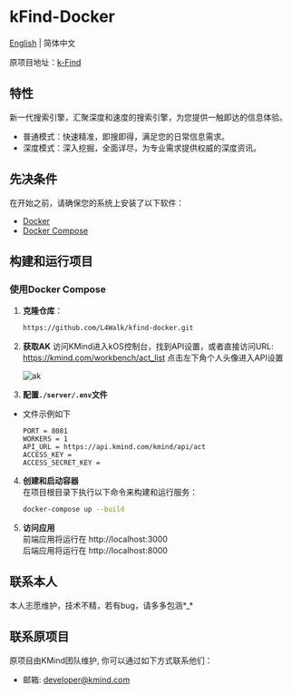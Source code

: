# kFind-Docker
[English](README.md) | 简体中文

原项目地址：[k-Find](https://github.com/KMind-Inc/k-Find)

## 特性
新一代搜索引擎，汇聚深度和速度的搜索引擎，为您提供一触即达的信息体验。
- 普通模式：快速精准，即搜即得，满足您的日常信息需求。
- 深度模式：深入挖掘，全面详尽，为专业需求提供权威的深度资讯。

## 先决条件

在开始之前，请确保您的系统上安装了以下软件：

- [Docker](https://www.docker.com/get-started)
- [Docker Compose](https://docs.docker.com/compose/install/)

## 构建和运行项目

### 使用Docker Compose

1. **克隆仓库**：

   ```sh
   https://github.com/L4Walk/kfind-docker.git

2. **获取AK**
    访问KMind进入kOS控制台，找到API设置，或者直接访问URL: https://kmind.com/workbench/act_list 点击左下角个人头像进入API设置

    ![ak](https://github.com/KMind-Inc/k-Find/blob/main/assets/ak.png?raw=true)


3. **配置`./server/.env`文件** 
- 文件示例如下
    ```shell
    PORT = 8081
    WORKERS = 1
    API_URL = https://api.kmind.com/kmind/api/act
    ACCESS_KEY = 
    ACCESS_SECRET_KEY = 
    ```
    
4. **创建和启动容器**  
在项目根目录下执行以下命令来构建和运行服务：

    ```sh
    docker-compose up --build
    ```

5. **访问应用**   
前端应用将运行在 http://localhost:3000  
后端应用将运行在 http://localhost:8000


## 联系本人
本人志愿维护，技术不精，若有bug，请多多包涵*_*

## 联系原项目

原项目由KMind团队维护, 你可以通过如下方式联系他们：
* 邮箱: developer@kmind.com
